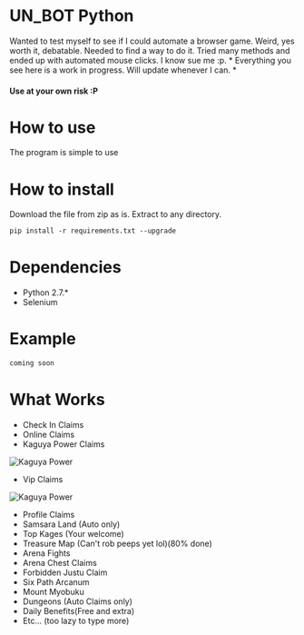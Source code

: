 # UN_BOT Python

Wanted to test myself to see if I could automate a browser game. Weird, yes worth it, debatable. Needed to find a way to do it. Tried many methods and ended up with automated mouse clicks. I know sue me :p. * Everything you see here is a work in progress. Will update whenever I can. *

<h4> Use at your own risk :P </h4>

# How to use
The program is simple to use 

# How to install
Download the file from zip as is. Extract to any directory.
```html
pip install -r requirements.txt --upgrade
```

# Dependencies
* Python 2.7.*
* Selenium

# Example
```html
coming soon
```

# What Works
* Check In Claims
* Online Claims
* Kaguya Power Claims

![Kaguya Power](https://github.com/yoncodes/UNLIMITED_NINJA_BOT/blob/master/img/Kaguya_claim.gif)

* Vip Claims

![Kaguya Power](https://github.com/yoncodes/UNLIMITED_NINJA_BOT/blob/master/img/VIP_CLAIM.gif)

* Profile Claims 
* Samsara Land (Auto only)
* Top Kages (Your welcome)
* Treasure Map (Can't rob peeps yet lol)(80% done)
* Arena Fights 
* Arena Chest Claims
* Forbidden Justu Claim
* Six Path Arcanum
* Mount Myobuku
* Dungeons (Auto Claims only)
* Daily Benefits(Free and extra)
* Etc... (too lazy to type more)